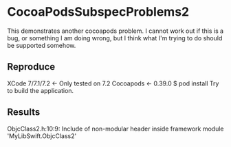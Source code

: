 # CocoaPodsSubspecProblems2
This demonstrates another cocoapods problem. I cannot work  out if this is a bug, or something I am doing wrong, but I think what I'm trying to do should be supported somehow.

## Reproduce
XCode 7/7.1/7.2 <- Only tested on 7.2
Cocoapods <- 0.39.0
$ pod install
Try to build the application.

## Results
ObjcClass2.h:10:9: Include of non-modular header inside framework module 'MyLibSwift.ObjcClass2'
